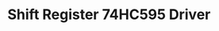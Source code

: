 <html>
<h1>Shift Register 74HC595 Driver</h1>

<img href="../doc/files/circuit_single_shift_register.svg"></img>
</html>
